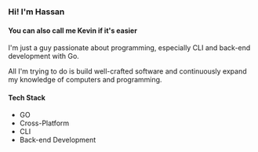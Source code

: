 ### Hi! I'm Hassan
#### You can also call me Kevin if it's easier

I'm just a guy passionate about programming, especially CLI and back-end development with Go.

All I'm trying to do is build well-crafted software and continuously expand my knowledge of computers and programming.

#### Tech Stack

- GO
- Cross-Platform
- CLI
- Back-end Development
